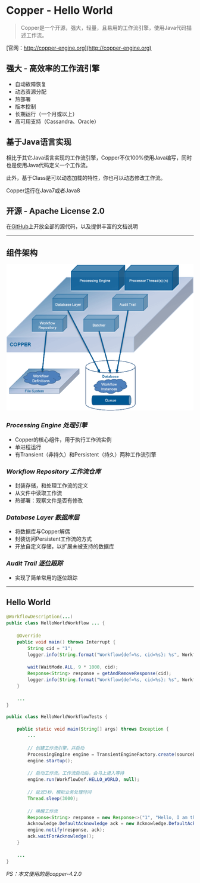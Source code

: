 # Copper - Hello World

> Copper是一个开源，强大，轻量，且易用的工作流引擎，使用Java代码描述工作流。

[官网：http://copper-engine.org](http://copper-engine.org)

## 强大 - 高效率的工作流引擎

- 自动故障恢复  
- 动态资源分配
- 热部署
- 版本控制
- 长期运行（一个月或以上）
- 高可用支持（Cassandra、Oracle）

## 基于Java语言实现

相比于其它Java语言实现的工作流引擎，Copper不仅100%使用Java编写，同时也是使用Java代码定义一个工作流。

此外，基于Class是可以动态加载的特性，你也可以动态修改工作流。

Copper运行在Java7或者Java8

## 开源 - Apache License 2.0

在[GitHub](https://github.com/copper-engine/copper-engine)上开放全部的源代码，以及提供丰富的文档说明

---

## 组件架构

![组件架构](workflows-architecture.gif)

### *Processing Engine 处理引擎*

- Copper的核心组件，用于执行工作流实例
- 单进程运行
- 有Transient（非持久）和Persistent（持久）两种工作流引擎

### *Workflow Repository 工作流仓库*

- 封装存储，和处理工作流的定义
- 从文件中读取工作流
- 热部署：观察文件是否有修改

### *Database Layer 数据库层*

- 将数据库与Copper解偶
- 封装访问Persistent工作流的方式
- 开放自定义存储，以扩展未被支持的数据库

### *Audit Trail 逐位跟踪*

- 实现了简单常用的逐位跟踪

---
## Hello World

```java
@WorkflowDescription(...)
public class HelloWorldWorkflow ... {

    @Override
    public void main() throws Interrupt {
        String cid = "1";
        logger.info(String.format("Workflow{def=%s, cid=%s}: %s", WorkflowDef.HELLO_WORLD, cid, "Waiting"));

        wait(WaitMode.ALL, 9 * 1000, cid);
        Response<String> response = getAndRemoveResponse(cid);
        logger.info(String.format("Workflow{def=%s, cid=%s}: %s", WorkflowDef.HELLO_WORLD, cid, response.getResponse()));
    }

    ...
}
```

```java
public class HelloWorldWorkflowTests {

    public static void main(String[] args) throws Exception {
        ...

        // 创建工作流引擎，并启动
        ProcessingEngine engine = TransientEngineFactory.create(sourceDir, targetDir);
        engine.startup();

        // 启动工作流。工作流启动后，会马上进入等待
        engine.run(WorkflowDef.HELLO_WORLD, null);

        // 延迟3秒，模拟业务处理时间
        Thread.sleep(3000);

        // 唤醒工作流
        Response<String> response = new Response<>("1", "Hello, I am the World", null);
        Acknowledge.DefaultAcknowledge ack = new Acknowledge.DefaultAcknowledge();
        engine.notify(response, ack);
        ack.waitForAcknowledge();
    }

    ...
}
```

*PS：本文使用的是copper-4.2.0*